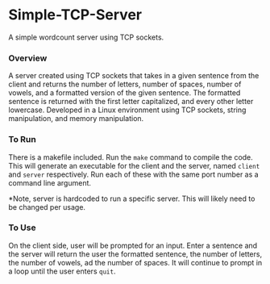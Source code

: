 # Simple-TCP-Server
A simple wordcount server using TCP sockets.

### Overview
A server created using TCP sockets that takes in a given sentence from the client and returns the number of letters, number of spaces, number of vowels, and a formatted version of the given sentence. The formatted sentence is returned with the first letter capitalized, and every other letter lowercase. Developed in a Linux environment using TCP sockets, string manipulation, and memory manipulation.

### To Run
There is a makefile included. Run the `make` command to compile the code. This will generate an executable for the client and the server, named `client` and `server` respectively. Run each of these with the same port number as a command line argument.
  
  *Note, server is hardcoded to run a specific server. This will likely need to be changed per usage.

### To Use
On the client side, user will be prompted for an input. Enter a sentence and the server will return the user the formatted sentence, the number of letters, the number of vowels, ad the number of spaces. It will continue to prompt in a loop until the user enters `quit`. 

